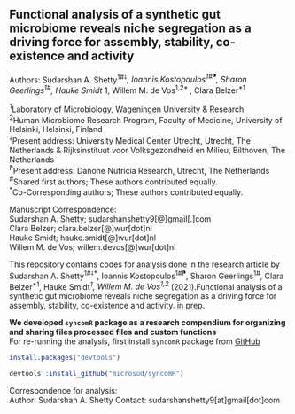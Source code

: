 Functional analysis of a synthetic gut microbiome reveals niche segregation as a driving force for assembly, stability, co-existence and activity       
----------------------------------------------------------------------------------------------------------------------

Authors: Sudarshan A. Shetty<sup>1#⸸*</sup>, Ioannis Kostopoulos<sup>1#⁋</sup>, Sharon Geerlings<sup>1#</sup>, Hauke Smidt<sup>* 1</sup>, Willem M. de Vos<sup>1,2* </sup>, Clara Belzer<sup>*1</sup>  

<sup>1</sup>Laboratory of Microbiology, Wageningen University & Research   
<sup>2</sup>Human Microbiome Research Program, Faculty of Medicine, University of Helsinki, Helsinki, Finland   
<sup>⸸</sup>Present address: University Medical Center Utrecht, Utrecht, The Netherlands & Rijksinstituut voor Volksgezondheid en Milieu, Bilthoven, The Netherlands  
<sup>⁋</sup>Present address: Danone Nutricia Research, Utrecht, The Netherlands  
<sup>#</sup>Shared first authors; These authors contributed equally.  
<sup>*</sup>Co-Corresponding authors; These authors contributed equally.  
  

Manuscript Correspondence:  
Sudarshan A. Shetty; sudarshanshetty9[@]gmail[.]com  
Clara Belzer; clara.belzer[@]wur[dot]nl   
Hauke Smidt; hauke.smidt[@]wur[dot]nl   
Willem M. de Vos; willem.devos[@]wur[dot]nl    

This repository contains codes for analysis done in the research article by Sudarshan A. Shetty<sup>1#⸸*</sup>, Ioannis Kostopoulos<sup>1#⁋</sup>, Sharon Geerlings<sup>1#</sup>, Clara Belzer<sup>*1</sup>, Hauke Smidt<sup>*1</sup>, Willem M. de Vos<sup>1,2</sup>* (2021).Functional analysis of a synthetic gut microbiome reveals niche segregation as a driving force for assembly, stability, co-existence and activity. [in prep](XXX).   

**We developed `syncomR` package as a research compendium for organizing and sharing files processed files and custom functions**   
For re-running the analysis, first install `syncomR` package from [GitHub](https://github.com/microsud/syncomR)  

```r
install.packages("devtools")

devtools::install_github("microsud/syncomR")

```


Correspondence for analysis:  
Author: Sudarshan A. Shetty
Contact: sudarshanshetty9[at]gmail[dot]com  
